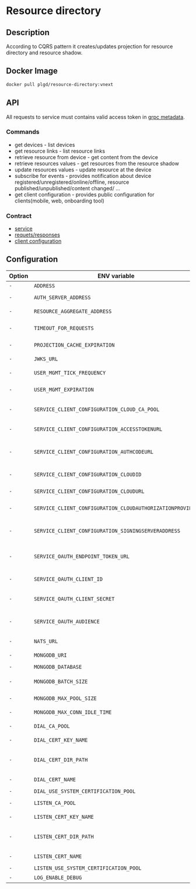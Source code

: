 # Resource directory

## Description

According to CQRS pattern it creates/updates projection for resource directory and resource shadow.

## Docker Image

```bash
docker pull plgd/resource-directory:vnext
```

## API

All requests to service must contains valid access token in [grpc metadata](https://github.com/grpc/grpc-go/blob/master/Documentation/grpc-auth-support.md#oauth2).

### Commands

- get devices - list devices
- get resource links - list resource links
- retrieve resource from device - get content from the device
- retrieve resources values - get resources from the resource shadow
- update resources values - update resource at the device
- subscribe for events - provides notification about device registered/unregistered/online/offline, resource published/unpublished/content changed/ ...
- get client configuration - provides public configuration for clients(mobile, web, onboarding tool)

### Contract

- [service](https://github.com/plgd-dev/cloud/blob/master/grpc-gateway/pb/service.proto)
- [requets/responses](https://github.com/plgd-dev/cloud/blob/master/grpc-gateway/pb/devices.proto)
- [client configuration](https://github.com/plgd-dev/cloud/blob/master/grpc-gateway/pb/clientConfiguration.proto)

## Configuration

| Option | ENV variable | Type | Description | Default |
| ------ | --------- | ----------- | ------- | ------- |
| `-` | `ADDRESS` | string | `listen address` | `"0.0.0.0:9100"` |
| `-` | `AUTH_SERVER_ADDRESS` | string | `authoriztion server address` | `"127.0.0.1:9100"` |
| `-` | `RESOURCE_AGGREGATE_ADDRESS` | string | `resource aggregate address` | `"127.0.0.1:9100"` |
| `-` | `TIMEOUT_FOR_REQUESTS` | string | `wait for update/retrieve resource` | `10s` |
| `-` | `PROJECTION_CACHE_EXPIRATION` | string | `expiration time of projection` | `"30s"` |
| `-` | `JWKS_URL` | string | `url to get JSON Web Key` | `""` |
| `-` | `USER_MGMT_TICK_FREQUENCY` | string | `pull interval to refresh user devices` | `"15s"` |
| `-` | `USER_MGMT_EXPIRATION` | string | `expiration time of record about user devices` | `"1m"` |
| `-` | `SERVICE_CLIENT_CONFIGURATION_CLOUD_CA_POOL` | string | `path root CA which was used to signe coap-gw certificate` | `""` |
| `-` | `SERVICE_CLIENT_CONFIGURATION_ACCESSTOKENURL` | string | `url where user can get OAuth token via implicit flow` | `""` |
| `-` | `SERVICE_CLIENT_CONFIGURATION_AUTHCODEURL` | string | `url where user can get OAuth authorization code for the device` | `""` |
| `-` | `SERVICE_CLIENT_CONFIGURATION_CLOUDID` | string | `cloud id which is stored in coap-gw certificate` | `""` |
| `-` | `SERVICE_CLIENT_CONFIGURATION_CLOUDURL` | string | `cloud url for onboard device` | `""` |
| `-` | `SERVICE_CLIENT_CONFIGURATION_CLOUDAUTHORIZATIONPROVIDER` | string | `oauth authorization provider for onboard device` | `""` |
| `-` | `SERVICE_CLIENT_CONFIGURATION_SIGNINGSERVERADDRESS` | string | `address of ceritificate authority for plgd-dev/sdk` | `""` |  
| `-` | `SERVICE_OAUTH_ENDPOINT_TOKEN_URL` | string | `url to get service access token via OAUTH client credential flow` | `""` |
| `-` | `SERVICE_OAUTH_CLIENT_ID` | string | `client id for authentication to get access token` | `""` |
| `-` | `SERVICE_OAUTH_CLIENT_SECRET` | string | `secrest for authentication to get access token` | `""` |
| `-` | `SERVICE_OAUTH_AUDIENCE` | string | `refer to the resource servers that should accept the token` | `""` |
| `-` | `NATS_URL` | string | `url to nats messaging system` | `"nats://localhost:4222"` |
| `-` | `MONGODB_URI` | string | `uri to mongo database` | `"mongodb://localhost:27017"` |
| `-` | `MONGODB_DATABASE` | string | `name of database` | `"eventstore"` |
| `-` | `MONGODB_BATCH_SIZE` | int | `maximum number resources in one batch request`  | `16` |
| `-` | `MONGODB_MAX_POOL_SIZE` | int | `maximum parallel request to DB` | `16` |
| `-` | `MONGODB_MAX_CONN_IDLE_TIME` | string |  `maximum time of idle connection` | `"240s"` |
| `-` | `DIAL_CA_POOL` | string | `path to pem file of CAs` |  `""` |
| `-` | `DIAL_CERT_KEY_NAME` | string | `name of pem certificate key file` | `""` |
| `-` | `DIAL_CERT_DIR_PATH` | string | `path to directory which contains DIAL_CERT_KEY_NAME and DIAL_CERT_NAME` | `""` |
| `-` | `DIAL_CERT_NAME` | string | `name of pem certificate file` | `""` |
| `-` | `DIAL_USE_SYSTEM_CERTIFICATION_POOL` | bool | `load CAs from system` | `false` |
| `-` | `LISTEN_CA_POOL` | string | `path to pem file of CAs` |  `""` |
| `-` | `LISTEN_CERT_KEY_NAME` | string | `name of pem certificate key file` | `""` |
| `-` | `LISTEN_CERT_DIR_PATH` | string | `path to directory which contains LISTEN_CERT_KEY_NAME and LISTEN_CERT_NAME` | `""` |
| `-` | `LISTEN_CERT_NAME` | string | `name of pem certificate file` | `""` |
| `-` | `LISTEN_USE_SYSTEM_CERTIFICATION_POOL` | bool | `load CAs from system` | `false` |
| `-` | `LOG_ENABLE_DEBUG` | bool | `debug logging` | `false` |
